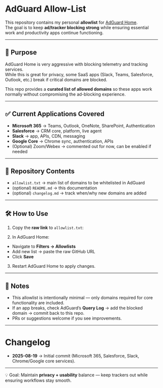 # AdGuard Allow-List  

This repository contains my personal **allowlist** for [AdGuard Home](https://adguard.com/en/adguard-home/overview.html).  
The goal is to keep **ad/tracker blocking strong** while ensuring essential work and productivity apps continue functioning.  

---

## 📌 Purpose  
AdGuard Home is very aggressive with blocking telemetry and tracking services.  
While this is great for privacy, some SaaS apps (Slack, Teams, Salesforce, Outlook, etc.) break if critical domains are blocked.  

This repo provides a **curated list of allowed domains** so these apps work normally without compromising the ad-blocking experience.  

---

## ✅ Current Applications Covered  
- **Microsoft 365** → Teams, Outlook, OneNote, SharePoint, Authentication  
- **Salesforce** → CRM core, platform, live agent  
- **Slack** → app, APIs, CDN, messaging  
- **Google Core** → Chrome sync, authentication, APIs  
- (Optional) Zoom/Webex → commented out for now, can be enabled if needed

---

## 📂 Repository Contents  
- `allowlist.txt` → main list of domains to be whitelisted in AdGuard  
- (optional) `README.md` → this documentation  
- (optional) `changelog.md` → track when/why new domains are added  

---

## 🛠 How to Use  
1. Copy the **raw link** to `allowlist.txt`:

2. In AdGuard Home:  
- Navigate to **Filters → Allowlists**  
- Add new list → paste the raw GitHub URL  
- Click **Save**  
3. Restart AdGuard Home to apply changes.  

---

## 🧾 Notes  
- This allowlist is intentionally minimal — only domains required for core functionality are included.  
- If an app breaks, check AdGuard’s **Query Log** → add the blocked domain → commit back to this repo.  
- PRs or suggestions welcome if you see improvements.  

---

# Changelog  
- **2025-08-19** → Initial commit (Microsoft 365, Salesforce, Slack, Chrome/Google core services).  

---

💡 Goal: Maintain **privacy + usability** balance — keep trackers out while ensuring workflows stay smooth.  
